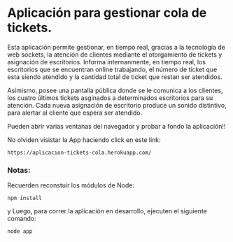 # Aplicación para gestionar cola de tickets.

Esta aplicación permite gestionar, en tiempo real, gracias a la tecnología de web sockets, la atención de clientes mediante el otorgamiento de tickets y asignación de escritorios. Informa internanmente, en tiempo real, los escritorios que se encuentran online trabajando, el número de ticket que esta siendo atendido y la cantidad total de ticket que restan ser atendidos.

Asimismo, posee una pantalla pública donde se le comunica a los clientes, los cuatro últimos tickets asginados a determinados escritorios para su atención. Cada nueva asignación de escritorio produce un sonido distintivo, para alertar al cliente que espera ser atendido.

Pueden abrir varias ventanas del navegador y probar a fondo la aplicación!!


No olviden visistar la App haciendo click en este link: 

```
https://aplicacion-tickets-cola.herokuapp.com/
```

### Notas:

Recuerden reconstuir los módulos de Node:

```
npm install
```

y Luego, para correr la aplicación en desarrollo, ejecuten el siguiente comando:

```
node app
```
